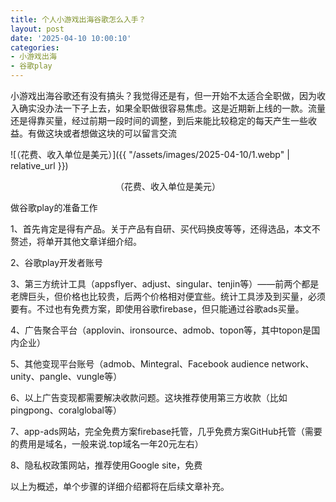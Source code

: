 ```yaml
---
title: 个人小游戏出海谷歌怎么入手？
layout: post
date: '2025-04-10 10:00:10'
categories:
- 小游戏出海
- 谷歌play
---
```


小游戏出海谷歌还有没有搞头？我觉得还是有，但一开始不太适合全职做，因为收入确实没办法一下子上去，如果全职做很容易焦虑。这是近期新上线的一款。流量还是得靠买量，经过前期一段时间的调整，到后来能比较稳定的每天产生一些收益。有做这块或者想做这块的可以留言交流

![（花费、收入单位是美元）]({{ "/assets/images/2025-04-10/1.webp" | relative_url }})
<div style="text-align:center">（花费、收入单位是美元）</div>

做谷歌play的准备工作

1、首先肯定是得有产品。关于产品有自研、买代码换皮等等，还得选品，本文不赘述，将单开其他文章详细介绍。

2、谷歌play开发者账号

3、第三方统计工具（appsflyer、adjust、singular、tenjin等）——前两个都是老牌巨头，但价格也比较贵，后两个价格相对便宜些。统计工具涉及到买量，必须要有。不过也有免费方案，即使用谷歌firebase，但只能通过谷歌ads买量。

4、广告聚合平台（applovin、ironsource、admob、topon等，其中topon是国内企业）

5、其他变现平台账号（admob、Mintegral、Facebook audience network、unity、pangle、vungle等）

6、以上广告变现都需要解决收款问题。这块推荐使用第三方收款（比如pingpong、coralglobal等）

7、app-ads网站，完全免费方案firebase托管，几乎免费方案GitHub托管（需要的费用是域名，一般来说.top域名一年20元左右）

8、隐私权政策网站，推荐使用Google site，免费

以上为概述，单个步骤的详细介绍都将在后续文章补充。
